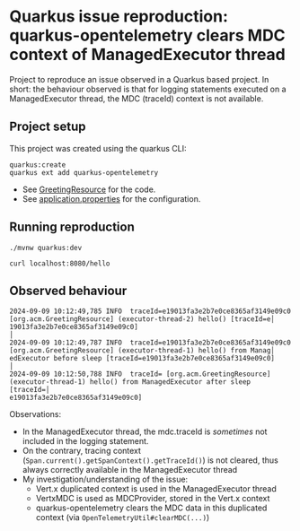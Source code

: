 # Quarkus issue reproduction: quarkus-opentelemetry clears MDC context of ManagedExecutor thread

Project to reproduce an issue observed in a Quarkus based project. In short: the behaviour observed is that for logging 
statements executed on a ManagedExecutor thread, the MDC (traceId) context is not available. 

## Project setup

This project was created using the quarkus CLI:

```shell
quarkus:create
quarkus ext add quarkus-opentelemetry
```

* See [GreetingResource](./src/main/java/org/acme/GreetingResource.java) for the code.
* See [application.properties](./src/main/resources/application.properties) for the configuration.

## Running reproduction

```shell
./mvnw quarkus:dev

curl localhost:8080/hello
```

## Observed behaviour

```log
2024-09-09 10:12:49,785 INFO  traceId=e19013fa3e2b7e0ce8365af3149e09c0 [org.acm.GreetingResource] (executor-thread-2) hello() [traceId=e│
19013fa3e2b7e0ce8365af3149e09c0]                                                                                                        │
2024-09-09 10:12:49,787 INFO  traceId=e19013fa3e2b7e0ce8365af3149e09c0 [org.acm.GreetingResource] (executor-thread-1) hello() from Manag│
edExecutor before sleep [traceId=e19013fa3e2b7e0ce8365af3149e09c0]                                                                      │
2024-09-09 10:12:50,788 INFO  traceId= [org.acm.GreetingResource] (executor-thread-1) hello() from ManagedExecutor after sleep [traceId=│
e19013fa3e2b7e0ce8365af3149e09c0]
```

Observations: 

* In the ManagedExecutor thread, the mdc.traceId is _sometimes_ not included in the logging statement.
* On the contrary, tracing context (`Span.current().getSpanContext().getTraceId()`) is not cleared, thus always correctly available in the ManagedExecutor thread
* My investigation/understanding of the issue:
  * Vert.x duplicated context is used in the ManagedExecutor thread
  * VertxMDC is used as MDCProvider, stored in the Vert.x context
  * quarkus-opentelemetry clears the MDC data in this duplicated context (via `OpenTelemetryUtil#clearMDC(...)`)